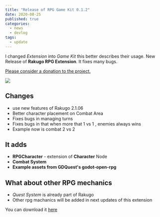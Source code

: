 ```yaml
---
title: "Release of RPG Game Kit 0.1.2"
date: 2020-08-25
published: true
categories:
  - news
  - devlog
tags:
  - update
---
```


I changed _Extension_ into _Game Kit_ this better describes their usage.
New Release of **Rakugo RPG Extension**. It fixes many bugs.

[Please consider a donation to the project.](/donations/)

![](devlogs/kits_addons/rakugo-rpg.png)

## Changes

- use new features of Rakugo 2.1.06
- Better character placement on Combat Area
- Fixes bugs in managing turns
- Fixes bugs in that when more that 1 vs 1 , enemies always wins
- Example now is combat 2 vs 2

## It adds

- **RPGCharacter** - extension of **Character** Node
- **Combat System**
- **Example assets from GDQuest's godot-open-rpg**

## What about other RPG mechanics

- *Quest System* is already part of Rakugo
- Other rpg machanics will be added in next updates of this extension

You can download it [here](/kits/rakugo-rpg/)